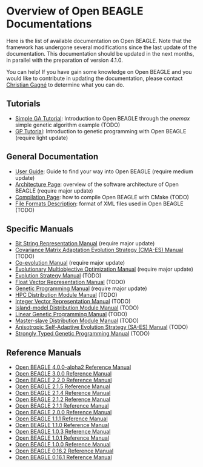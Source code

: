 # Overview of Open BEAGLE Documentations #

Here is the list of available documentation on Open BEAGLE. Note that the framework has undergone several modifications since the last update of the documentation. This documentation should be updated in the next months, in parallel with the preparation of version 4.1.0.

You can help! If you have gain some knowledge on Open BEAGLE and you would like to contribute in updating the documentation, please contact [Christian Gagné](http://vision.gel.ulaval.ca/~cgagne/english.html) to determine what you can do.

## Tutorials ##

  * [Simple GA Tutorial](SimpleGATutorial.md): Introduction to Open BEAGLE through the _onemax_ simple genetic algorithm example (TODO)
  * [GP Tutorial](GPTutorial.md): Introduction to genetic programming with Open BEAGLE (require light update)

## General Documentation ##

  * [User Guide](UserGuide.md): Guide to find your way into Open BEAGLE (require medium update)
  * [Architecture Page](Architecture.md): overview of the software architecture of Open BEAGLE (require major update)
  * [Compilation Page](Compiling.md): how to compile Open BEAGLE with CMake (TODO)
  * [File Formats Description](FileFormats.md): format of XML files used in Open BEAGLE (TODO)

## Specific Manuals ##

  * [Bit String Representation Manual](BitStrManual.md) (require major update)
  * [Covariance Matrix Adaptation Evolution Strategy (CMA-ES) Manual](CMAManual.md) (TODO)
  * [Co-evolution Manual](CoevManual.md) (require major update)
  * [Evolutionary Multiobjective Optimization Manual](EMOManual.md) (require major update)
  * [Evolution Strategy Manual](ESManual.md) (TODO)
  * [Float Vector Representation Manual](FltVecManual.md) (TODO)
  * [Genetic Programming Manual](GPManual.md) (require major update)
  * [HPC Distribution Module Manual](HPCManual.md) (TODO)
  * [Integer Vector Representation Manual](IntVecManual.md) (TODO)
  * [Island-model Distribution Module Manual](IslandManual.md) (TODO)
  * [Linear Genetic Programming Manual](LinGPManual.md) (TODO)
  * [Master-slave Distribution Module Manual](MasterManual.md) (TODO)
  * [Anisotropic Self-Adaptive Evolution Strategy (SA-ES) Manual](SAESManual.md) (TODO)
  * [Strongly Typed Genetic Programming Manual](STGPManual.md) (TODO)

## Reference Manuals ##

  * [Open BEAGLE 4.0.0-alpha2 Reference Manual](http://beagle.gel.ulaval.ca/refmanual/4.0.0-alpha2/)
  * [Open BEAGLE 3.0.0 Reference Manual](http://beagle.gel.ulaval.ca/refmanual/3.0.0)
  * [Open BEAGLE 2.2.0 Reference Manual](http://beagle.gel.ulaval.ca/refmanual/2.2.0)
  * [Open BEAGLE 2.1.5 Reference Manual](http://beagle.gel.ulaval.ca/refmanual/2.1.5)
  * [Open BEAGLE 2.1.4 Reference Manual](http://beagle.gel.ulaval.ca/refmanual/2.1.4)
  * [Open BEAGLE 2.1.2 Reference Manual](http://beagle.gel.ulaval.ca/refmanual/2.1.2)
  * [Open BEAGLE 2.1.1 Reference Manual](http://beagle.gel.ulaval.ca/refmanual/2.1.1)
  * [Open BEAGLE 2.0.0 Reference Manual](http://beagle.gel.ulaval.ca/refmanual/2.0.0)
  * [Open BEAGLE 1.1.1 Reference Manual](http://beagle.gel.ulaval.ca/refmanual/1.1.1)
  * [Open BEAGLE 1.1.0 Reference Manual](http://beagle.gel.ulaval.ca/refmanual/1.1.0)
  * [Open BEAGLE 1.0.3 Reference Manual](http://beagle.gel.ulaval.ca/refmanual/1.0.3)
  * [Open BEAGLE 1.0.1 Reference Manual](http://beagle.gel.ulaval.ca/refmanual/1.0.1)
  * [Open BEAGLE 1.0.0 Reference Manual](http://beagle.gel.ulaval.ca/refmanual/1.0.0)
  * [Open BEAGLE 0.16.2 Reference Manual](http://beagle.gel.ulaval.ca/refmanual/0.16.2)
  * [Open BEAGLE 0.16.1 Reference Manual](http://beagle.gel.ulaval.ca/refmanual/0.16.1)
